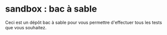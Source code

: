 # sandbox : bac à sable

Ceci est un dépôt bac à sable pour vous permettre d'effectuer tous les tests que vous souhaitez.
